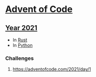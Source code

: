 # [Advent of Code](https://adventofcode.com/)

## [Year 2021](https://adventofcode.com/2021)

- In [Rust](https://github.com/matt2ology/advent-of-code-y2021-rust)
- In [Python](https://github.com/matt2ology/advent-of-code-y2021-python)

### Challenges

1. https://adventofcode.com/2021/day/1
